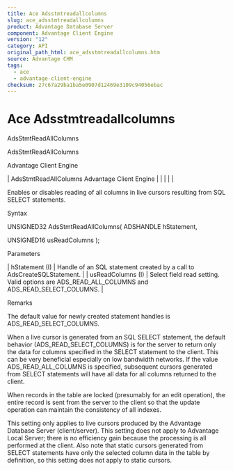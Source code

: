 ```yaml
---
title: Ace Adsstmtreadallcolumns
slug: ace_adsstmtreadallcolumns
product: Advantage Database Server
component: Advantage Client Engine
version: "12"
category: API
original_path_html: ace_adsstmtreadallcolumns.htm
source: Advantage CHM
tags:
  - ace
  - advantage-client-engine
checksum: 27c67a29ba1ba5e0907d12469e3109c94056ebac
---
```


# Ace Adsstmtreadallcolumns

AdsStmtReadAllColumns

AdsStmtReadAllColumns

Advantage Client Engine

| AdsStmtReadAllColumns  Advantage Client Engine |  |  |  |  |

Enables or disables reading of all columns in live cursors resulting from SQL SELECT statements.

Syntax

UNSIGNED32 AdsStmtReadAllColumns( ADSHANDLE hStatement,

UNSIGNED16 usReadColumns );

Parameters

| hStatement (I) | Handle of an SQL statement created by a call to AdsCreateSQLStatement. |
| usReadColumns (I) | Select field read setting. Valid options are ADS\_READ\_ALL\_COLUMNS and ADS\_READ\_SELECT\_COLUMNS. |

Remarks

The default value for newly created statement handles is ADS\_READ\_SELECT\_COLUMNS.

When a live cursor is generated from an SQL SELECT statement, the default behavior (ADS\_READ\_SELECT\_COLUMNS) is for the server to return only the data for columns specified in the SELECT statement to the client. This can be very beneficial especially on low bandwidth networks. If the value ADS\_READ\_ALL\_COLUMNS is specified, subsequent cursors generated from SELECT statements will have all data for all columns returned to the client.

When records in the table are locked (presumably for an edit operation), the entire record is sent from the server to the client so that the update operation can maintain the consistency of all indexes.

This setting only applies to live cursors produced by the Advantage Database Server (client/server). This setting does not apply to Advantage Local Server; there is no efficiency gain because the processing is all performed at the client. Also note that static cursors generated from SELECT statements have only the selected column data in the table by definition, so this setting does not apply to static cursors.
